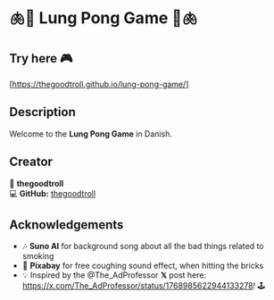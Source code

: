 # 🫁🚬 Lung Pong Game 🚬🫁

## Try here 🎮
[https://thegoodtroll.github.io/lung-pong-game/]

## Description
Welcome to the **Lung Pong Game** in Danish.

## Creator
👤 **thegoodtroll**  
💻 **GitHub:** [thegoodtroll]([https://github.com/thegoodtroll/])

## Acknowledgements
- 🎶 **Suno AI** for background song about all the bad things related to smoking
- 🎉 **Pixabay** for free coughing sound effect, when hitting the bricks
- 💡 Inspired by the @The_AdProfessor **𝕏** post here: https://x.com/The_AdProfessor/status/1768985622944133278! 🕹️ 
